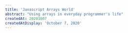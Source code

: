 ```yaml
---
title: 'Javascript Arrays World'
abstract: "Using arrays in everyday programmer's life"
createdAt: 20201007
createdAtDisplay: 'October 7, 2020'
---
```

